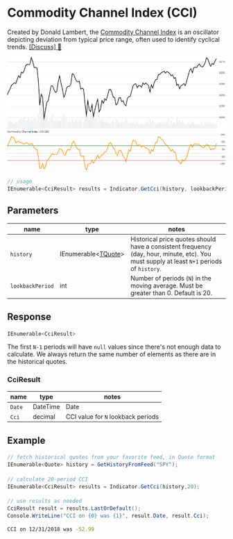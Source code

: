 ﻿# Commodity Channel Index (CCI)

Created by Donald Lambert, the [Commodity Channel Index](https://en.wikipedia.org/wiki/Commodity_channel_index) is an oscillator depicting deviation from typical price range, often used to identify cyclical trends.
[[Discuss] :speech_balloon:](https://github.com/DaveSkender/Stock.Indicators/discussions/265 "Community discussion about this indicator")

![image](chart.png)

```csharp
// usage
IEnumerable<CciResult> results = Indicator.GetCci(history, lookbackPeriod);  
```

## Parameters

| name | type | notes
| -- |-- |--
| `history` | IEnumerable\<[TQuote](../../docs/GUIDE.md#historical-quotes)\> | Historical price quotes should have a consistent frequency (day, hour, minute, etc).  You must supply at least `N+1` periods of `history`.
| `lookbackPeriod` | int | Number of periods (`N`) in the moving average.  Must be greater than 0.  Default is 20.

## Response

```csharp
IEnumerable<CciResult>
```

The first `N-1` periods will have `null` values since there's not enough data to calculate.  We always return the same number of elements as there are in the historical quotes.

### CciResult

| name | type | notes
| -- |-- |--
| `Date` | DateTime | Date
| `Cci` | decimal | CCI value for `N` lookback periods

## Example

```csharp
// fetch historical quotes from your favorite feed, in Quote format
IEnumerable<Quote> history = GetHistoryFromFeed("SPY");

// calculate 20-period CCI
IEnumerable<CciResult> results = Indicator.GetCci(history,20);

// use results as needed
CciResult result = results.LastOrDefault();
Console.WriteLine("CCI on {0} was {1}", result.Date, result.Cci);
```

```bash
CCI on 12/31/2018 was -52.99
```
